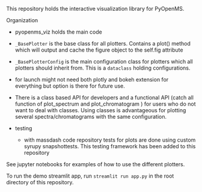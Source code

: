 This repository holds the interactive visualization library for PyOpenMS.


Organization

- pyopenms_viz holds the main code
- `_BasePlotter` is the base class for all plotters. Contains a plot() method which will output and cache the figure object to the self.fig attribute
- `_BasePlotterConfig` is the main configuration class for plotters which all plotters should inherit from. This is a `dataclass` holding configurations. 

- for launch might not need both plotly and bokeh extension for everything but option is there for future use.
- There is a class based API for developers and a functional API (catch all function of plot_spectrum and plot_chromatogram ) for users who do not want to deal with classes. Using classes is advantageous for plotting several spectra/chromatograms with the same configuration.
- testing
    - with massdash code repository tests for plots are done using custom syrupy snapshottests. This testing framework has been added to this repository

See jupyter notebooks for examples of how to use the different plotters.

To run the demo streamlit app, run `streamlit run app.py` in the root directory of this repository.